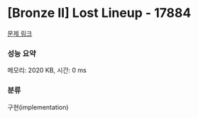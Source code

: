 # [Bronze II] Lost Lineup - 17884 

[문제 링크](https://www.acmicpc.net/problem/17884) 

### 성능 요약

메모리: 2020 KB, 시간: 0 ms

### 분류

구현(implementation)

